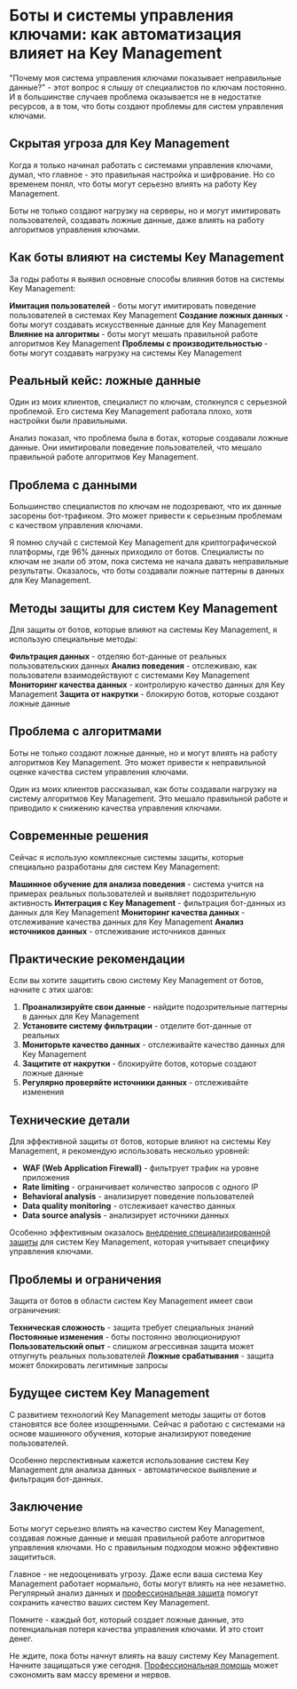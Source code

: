 # Боты и системы управления ключами: как автоматизация влияет на Key Management

"Почему моя система управления ключами показывает неправильные данные?" - этот вопрос я слышу от специалистов по ключам постоянно. И в большинстве случаев проблема оказывается не в недостатке ресурсов, а в том, что боты создают проблемы для систем управления ключами.

## Скрытая угроза для Key Management

Когда я только начинал работать с системами управления ключами, думал, что главное - это правильная настройка и шифрование. Но со временем понял, что боты могут серьезно влиять на работу Key Management.

Боты не только создают нагрузку на серверы, но и могут имитировать пользователей, создавать ложные данные, даже влиять на работу алгоритмов управления ключами.

## Как боты влияют на системы Key Management

За годы работы я выявил основные способы влияния ботов на системы Key Management:

**Имитация пользователей** - боты могут имитировать поведение пользователей в системах Key Management
**Создание ложных данных** - боты могут создавать искусственные данные для Key Management
**Влияние на алгоритмы** - боты могут мешать правильной работе алгоритмов Key Management
**Проблемы с производительностью** - боты могут создавать нагрузку на системы Key Management

## Реальный кейс: ложные данные

Один из моих клиентов, специалист по ключам, столкнулся с серьезной проблемой. Его система Key Management работала плохо, хотя настройки были правильными.

Анализ показал, что проблема была в ботах, которые создавали ложные данные. Они имитировали поведение пользователей, что мешало правильной работе алгоритмов Key Management.

## Проблема с данными

Большинство специалистов по ключам не подозревают, что их данные засорены бот-трафиком. Это может привести к серьезным проблемам с качеством управления ключами.

Я помню случай с системой Key Management для криптографической платформы, где 96% данных приходило от ботов. Специалисты по ключам не знали об этом, пока система не начала давать неправильные результаты. Оказалось, что боты создавали ложные паттерны в данных для Key Management.

## Методы защиты для систем Key Management

Для защиты от ботов, которые влияют на системы Key Management, я использую специальные методы:

**Фильтрация данных** - отделяю бот-данные от реальных пользовательских данных
**Анализ поведения** - отслеживаю, как пользователи взаимодействуют с системами Key Management
**Мониторинг качества данных** - контролирую качество данных для Key Management
**Защита от накрутки** - блокирую ботов, которые создают ложные данные

## Проблема с алгоритмами

Боты не только создают ложные данные, но и могут влиять на работу алгоритмов Key Management. Это может привести к неправильной оценке качества систем управления ключами.

Один из моих клиентов рассказывал, как боты создавали нагрузку на систему алгоритмов Key Management. Это мешало правильной работе и приводило к снижению качества управления ключами.

## Современные решения

Сейчас я использую комплексные системы защиты, которые специально разработаны для систем Key Management:

**Машинное обучение для анализа поведения** - система учится на примерах реальных пользователей и выявляет подозрительную активность
**Интеграция с Key Management** - фильтрация бот-данных из данных для Key Management
**Мониторинг качества данных** - отслеживание качества данных для Key Management
**Анализ источников данных** - отслеживание источников данных

## Практические рекомендации

Если вы хотите защитить свою систему Key Management от ботов, начните с этих шагов:

1. **Проанализируйте свои данные** - найдите подозрительные паттерны в данных для Key Management
2. **Установите систему фильтрации** - отделите бот-данные от реальных
3. **Мониторьте качество данных** - отслеживайте качество данных для Key Management
4. **Защитите от накрутки** - блокируйте ботов, которые создают ложные данные
5. **Регулярно проверяйте источники данных** - отслеживайте изменения

## Технические детали

Для эффективной защиты от ботов, которые влияют на системы Key Management, я рекомендую использовать несколько уровней:

- **WAF (Web Application Firewall)** - фильтрует трафик на уровне приложения
- **Rate limiting** - ограничивает количество запросов с одного IP
- **Behavioral analysis** - анализирует поведение пользователей
- **Data quality monitoring** - отслеживает качество данных
- **Data source analysis** - анализирует источники данных

Особенно эффективным оказалось [внедрение специализированной защиты](https://progaem.com/ustanovka-antibота-usluga-po-zashhite-ot-botов-vashih-sajtов-na-различных-cms-системах.html) для систем Key Management, которая учитывает специфику управления ключами.

## Проблемы и ограничения

Защита от ботов в области систем Key Management имеет свои ограничения:

**Техническая сложность** - защита требует специальных знаний
**Постоянные изменения** - боты постоянно эволюционируют
**Пользовательский опыт** - слишком агрессивная защита может отпугнуть реальных пользователей
**Ложные срабатывания** - защита может блокировать легитимные запросы

## Будущее систем Key Management

С развитием технологий Key Management методы защиты от ботов становятся все более изощренными. Сейчас я работаю с системами на основе машинного обучения, которые анализируют поведение пользователей.

Особенно перспективным кажется использование систем Key Management для анализа данных - автоматическое выявление и фильтрация бот-данных.

## Заключение

Боты могут серьезно влиять на качество систем Key Management, создавая ложные данные и мешая правильной работе алгоритмов управления ключами. Но с правильным подходом можно эффективно защититься.

Главное - не недооценивать угрозу. Даже если ваша система Key Management работает нормально, боты могут влиять на нее незаметно. Регулярный анализ данных и [профессиональная защита](https://progaem.com/ustanovka-antibота-usluga-po-zashhite-ot-botов-vashih-sajtов-na-различных-cms-системах.html) помогут сохранить качество ваших систем Key Management.

Помните - каждый бот, который создает ложные данные, это потенциальная потеря качества управления ключами. И это стоит денег.

Не ждите, пока боты начнут влиять на вашу систему Key Management. Начните защищаться уже сегодня. [Профессиональная помощь](https://progaem.com/ustanovka-antibота-usluga-po-zashhite-ot-botов-vashih-sajtов-na-различных-cms-системах.html) может сэкономить вам массу времени и нервов.
